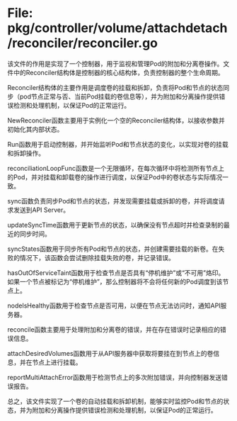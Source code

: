 # File: pkg/controller/volume/attachdetach/reconciler/reconciler.go

该文件的作用是实现了一个控制器，用于监视和管理Pod的附加和分离卷操作。文件中的Reconciler结构体是控制器的核心结构体，负责控制器的整个生命周期。

Reconciler结构体的主要作用是调度卷的挂载和拆卸，负责将Pod和节点的状态同步（pod节点正常与否、当前Pod挂载的卷信息等），并为附加和分离操作提供错误检测和处理机制，以保证Pod的正常运行。

NewReconciler函数主要用于实例化一个空的Reconciler结构体，以接收参数并初始化其内部状态。

Run函数用于启动控制器，并开始监听Pod和节点状态的变化，以实现对卷的挂载和拆卸操作。

reconciliationLoopFunc函数是一个无限循环，在每次循环中将检测所有节点上的Pod，并对挂载和卸载卷的操作进行调度，以保证Pod中的卷状态与实际情况一致。

sync函数负责同步Pod和节点的状态，并发现需要挂载或拆卸的卷，并将调度请求发送到API Server。

updateSyncTime函数用于更新节点的状态，以确保没有节点超时并检查录制的最近的同步时间。

syncStates函数用于同步所有Pod和节点的状态，并创建需要挂载的新卷。在失败的情况下，该函数会尝试删除挂载失败的卷，并记录错误。

hasOutOfServiceTaint函数用于检查节点是否具有“停机维护”或“不可用”烙印。如果一个节点被标记为“停机维护”，那么控制器将不会将任何新的Pod调度到该节点上。

nodeIsHealthy函数用于检查节点是否可用，以便在节点无法访问时，通知API服务器。

reconcile函数主要用于处理附加和分离卷的错误，并在存在错误时记录相应的错误信息。

attachDesiredVolumes函数用于从API服务器中获取将要挂在到节点上的卷信息，并在节点上进行挂载。

reportMultiAttachError函数用于检测节点上的多次附加错误，并向控制器发送错误报告。

总之，该文件实现了一个卷的自动挂载和拆卸机制，能够实时监控Pod和节点的状态，并为附加和分离操作提供错误检测和处理机制，以保证Pod的正常运行。

